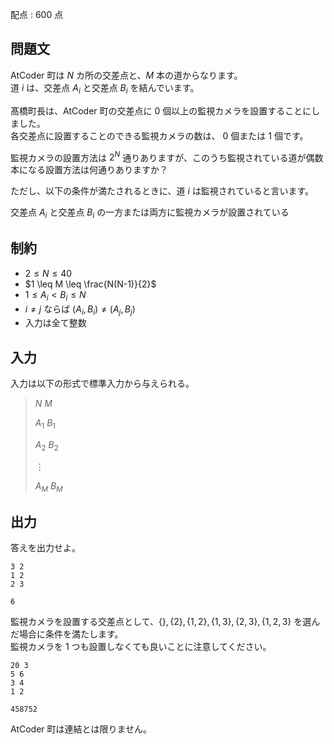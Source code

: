 配点 : $600$ 点

## 問題文

AtCoder 町は $N$ カ所の交差点と、$M$ 本の道からなります。<br>
道 $i$ は、交差点 $A_i$ と交差点 $B_i$ を結んでいます。  

髙橋町長は、AtCoder 町の交差点に $0$ 個以上の監視カメラを設置することにしました。<br>
各交差点に設置することのできる監視カメラの数は、 $0$ 個または $1$ 個です。  

監視カメラの設置方法は $2^N$ 通りありますが、このうち監視されている道が偶数本になる設置方法は何通りありますか？

ただし、以下の条件が満たされるときに、道 $i$ は監視されていると言います。  

交差点 $A_i$ と交差点 $B_i$ の一方または両方に監視カメラが設置されている  

## 制約

- $2 \leq N \leq 40$
- $1 \leq M \leq \frac{N(N-1)}{2}$
- $1 \leq A_i \lt B_i \leq N$
- $i \neq j$ ならば $(A_i,B_i) \neq (A_j,B_j)$
- 入力は全て整数

## 入力

入力は以下の形式で標準入力から与えられる。

> $N$ $M$
> 
> $A_1$ $B_1$
> 
> $A_2$ $B_2$
> 
> $\vdots$
> 
> $A_M$ $B_M$

## 出力

答えを出力せよ。  

```input1
3 2
1 2
2 3
```

```output1
6
```

監視カメラを設置する交差点として、$\{ \} , \{ 2 \} , \{ 1,2 \} ,\{1,3\},\{2,3\},\{1,2,3\}$ を選んだ場合に条件を満たします。<br>
監視カメラを $1$ つも設置しなくても良いことに注意してください。  

```input2
20 3
5 6
3 4
1 2
```

```output2
458752
```

AtCoder 町は連結とは限りません。